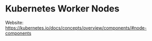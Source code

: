 # Kubernetes Worker Nodes

Website: <https://kubernetes.io/docs/concepts/overview/components/#node-components>
